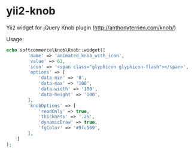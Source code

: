 yii2-knob
=========

Yii2 widget for jQuery Knob plugin (http://anthonyterrien.com/knob/)

Usage:
```php
echo softcommerce\knob\Knob::widget([
        'name' => 'animated_knob_with_icon',
        'value' => 62,
        'icon' => '<span class="glyphicon glyphicon-flash"></span>',
        'options' => [
            'data-min' => '0',
            'data-max' => '100',
            'data-width' => '100',
            'data-height' => '100',
        ],
        'knobOptions' => [
            'readOnly' => true,
            'thickness' => '.25',
            'dynamicDraw' => true,
            'fgColor' => '#9fc569',
        ],
    ]
);
```
